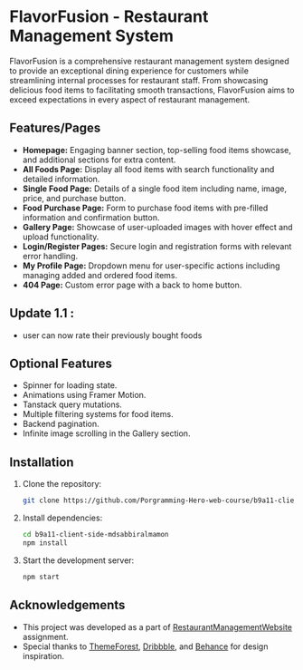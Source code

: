 # FlavorFusion - Restaurant Management System

FlavorFusion is a comprehensive restaurant management system designed to provide an exceptional dining experience for customers while streamlining internal processes for restaurant staff. From showcasing delicious food items to facilitating smooth transactions, FlavorFusion aims to exceed expectations in every aspect of restaurant management.

## Features/Pages

- **Homepage:** Engaging banner section, top-selling food items showcase, and additional sections for extra content.
- **All Foods Page:** Display all food items with search functionality and detailed information.
- **Single Food Page:** Details of a single food item including name, image, price, and purchase button.
- **Food Purchase Page:** Form to purchase food items with pre-filled information and confirmation button.
- **Gallery Page:** Showcase of user-uploaded images with hover effect and upload functionality.
- **Login/Register Pages:** Secure login and registration forms with relevant error handling.
- **My Profile Page:** Dropdown menu for user-specific actions including managing added and ordered food items.
- **404 Page:** Custom error page with a back to home button.

## Update 1.1 : 
- user can now rate their previously bought foods

## Optional Features

- Spinner for loading state.
- Animations using Framer Motion.
- Tanstack query mutations.
- Multiple filtering systems for food items.
- Backend pagination.
- Infinite image scrolling in the Gallery section.

## Installation

1. Clone the repository:

   ```bash
   git clone https://github.com/Porgramming-Hero-web-course/b9a11-client-side-mdsabbiralmamon
   ```

2. Install dependencies:

   ```bash
   cd b9a11-client-side-mdsabbiralmamon
   npm install
   ```

3. Start the development server:

   ```bash
   npm start
   ```

## Acknowledgements

- This project was developed as a part of [RestaurantManagementWebsite](#) assignment.
- Special thanks to [ThemeForest](https://themeforest.net/), [Dribbble](https://dribbble.com/), and [Behance](https://www.behance.net/) for design inspiration.
```
